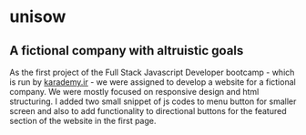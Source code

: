 # unisow
## A fictional company with altruistic goals

As the first project of the Full Stack Javascript Developer bootcamp - which is run by [karademy.ir](https://wwwkarademy.ir) - we were assigned to develop a website for a fictional company. We were mostly focused on responsive design and html structuring. I added two small snippet of js codes to menu button for smaller screen and also to add functionality to directional buttons for the featured section of the website in the first page.

